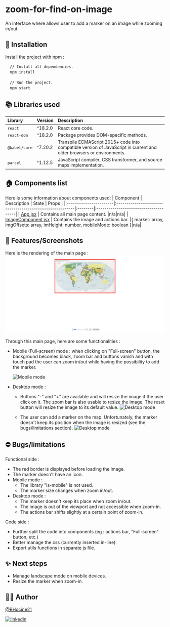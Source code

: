# zoom-for-find-on-image
An interface where allows user to add a marker on an image while zooming in/out.


## 📝 Installation

Install the project with npm :

```bash
  // Install all dependencies.
  npm install

  // Run the project.
  npm start
```

## 📚 Libraries used

| Library      | Version | Description                           |
|:-------------|:--------|:--------------------------------------|
| `react`      | ^18.2.0 | React core code.                       |
| `react-dom`  | ^18.2.0 | Package provides DOM-specific methods. |
| `@babel/core`| ^7.20.2 | Transpile ECMAScript 2015+ code into compatible version of JavaScript in current and older browsers or environments. |
| `parcel`       | ^1.12.5 | JavaScript compiler, CSS transformer, and source maps implementation.        |



## 🏠 Components list
Here is some information about components used:
| Component              | Description                                              | State | Props  |
|:-----------------------|:---------------------------------------------------------|:--------|:--------------------------------------|
| [App.jsx](./App.jsx)              | Contains all main page content.                          |n/a|n/a|
| [ImageComponent.jsx](./src/components/ImageComponent/ImageComponent.jsx)          | Contains the image and actions bar.   |{ marker: array, imgOffsets: array, imHeight: number, mobileMode: boolean }|n/a|


## 🚀 Features/Screenshots
Here is the rendering of the main page :
![Main page](./screenshots/main-page.png)

Through this main page, here are some functionalities :
- Mobile (Full-screen) mode : when clicking on "Full-screen" button, the background becomes black, zoom bar and buttons vanish  and with touch pad the user can zoom in/out while having the possibility to add the marker.

  ![Mobile mode](./screenshots/mobile-mode.gif)


- Desktop mode :
  - Buttons "-" and "+" are available and will resize the image if the user click on it. The zoom bar is also usable to resize the image. The reset button will resize the image to its default value.
  ![Desktop mode](./screenshots/desktop-mode-zoom-in-out.gif)

  - The user can add a marker on the map. Unfortunately, the marker doesn't keep its position when the image is resized (see the bugs/limitations section).
  ![Desktop mode](./screenshots/desktop-mode-add-marker.gif)




## ⛔ Bugs/limitations
Functional side :
  - The red border is displayed before loading the image.
  - The marker doesn't have an icon.
  - Mobile mode :
    - The library "is-mobile" is not used.
    - The marker size changes when zoom in/out.
  - Desktop  mode :
    - The marker doesn't keep its place when zoom in/out.
    - The image is out of the viewport and not accessible when zoom-in.
    - The actions bar shifts slightly at a certain point of zoom-in.

Code side :
- Further split the code into components (eg : actions bar, "Full-screen" button, etc.)
- Better manage the css (currently inserted in-line).
- Export utils functions in separate js file.

## ✨ Next steps
- Manage landscape mode on mobile devices.
- Resize the marker when zoom-in.


## 👨‍🚀 Author

   [@BHocine21](https://github.com/BHocine21)

[![linkedin](https://img.shields.io/badge/linkedin-0A66C2?style=for-the-badge&logo=linkedin&logoColor=white)](https://www.linkedin.com/in/hocine-bouhlala-407025132/)

